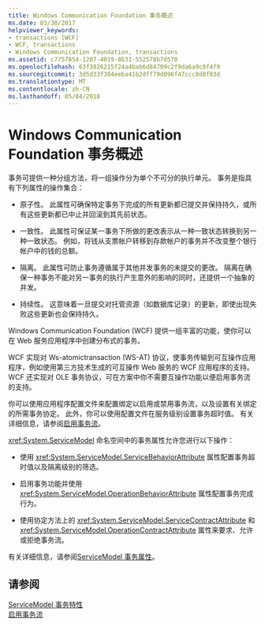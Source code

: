 ```yaml
---
title: Windows Communication Foundation 事务概述
ms.date: 03/30/2017
helpviewer_keywords:
- transactions [WCF]
- WCF, transactions
- Windows Communication Foundation, transactions
ms.assetid: c7757854-1207-4019-8b31-552578b7d570
ms.openlocfilehash: 63f3826215f24a4bab6d84709c2f9da6a9c8f4f9
ms.sourcegitcommit: 3d5d33f384eeba41b2dff79d096f47ccc8d8f03d
ms.translationtype: MT
ms.contentlocale: zh-CN
ms.lasthandoff: 05/04/2018
---
```

# <a name="windows-communication-foundation-transactions-overview"></a>Windows Communication Foundation 事务概述
事务可提供一种分组方法，将一组操作分为单个不可分的执行单元。 事务是指具有下列属性的操作集合：  
  
-   原子性。 此属性可确保特定事务下完成的所有更新都已提交并保持持久，或所有这些更新都已中止并回滚到其先前状态。  
  
-   一致性。 此属性可保证某一事务下所做的更改表示从一种一致状态转换到另一种一致状态。 例如，将钱从支票帐户转移到存款帐户的事务并不改变整个银行帐户中的钱的总额。  
  
-   隔离。 此属性可防止事务遵循属于其他并发事务的未提交的更改。 隔离在确保一种事务不能对另一事务的执行产生意外的影响的同时，还提供一个抽象的并发。  
  
-   持续性。 这意味着一旦提交对托管资源（如数据库记录）的更新，即使出现失败这些更新也会保持持久。  
  
 Windows Communication Foundation (WCF) 提供一组丰富的功能，使你可以在 Web 服务应用程序中创建分布式的事务。  
  
 WCF 实现对 Ws-atomictransaction (WS-AT) 协议，使事务传输到可互操作应用程序，例如使用第三方技术生成的可互操作 Web 服务的 WCF 应用程序的支持。 WCF 还实现对 OLE 事务协议，可在方案中你不需要互操作功能以便启用事务流的支持。  
  
 你可以使用应用程序配置文件来配置绑定以启用或禁用事务流，以及设置有关绑定的所需事务协定。 此外，你可以使用配置文件在服务级别设置事务超时值。 有关详细信息，请参阅[启用事务流](../../../../docs/framework/wcf/feature-details/enabling-transaction-flow.md)。  
  
 <xref:System.ServiceModel> 命名空间中的事务属性允许您进行以下操作：  
  
-   使用 <xref:System.ServiceModel.ServiceBehaviorAttribute> 属性配置事务超时值以及隔离级别的筛选。  
  
-   启用事务功能并使用 <xref:System.ServiceModel.OperationBehaviorAttribute> 属性配置事务完成行为。  
  
-   使用协定方法上的 <xref:System.ServiceModel.ServiceContractAttribute> 和 <xref:System.ServiceModel.OperationContractAttribute> 属性来要求、允许或拒绝事务流。  
  
 有关详细信息，请参阅[ServiceModel 事务属性](../../../../docs/framework/wcf/feature-details/servicemodel-transaction-attributes.md)。  
  
## <a name="see-also"></a>请参阅  
 [ServiceModel 事务特性](../../../../docs/framework/wcf/feature-details/servicemodel-transaction-attributes.md)  
 [启用事务流](../../../../docs/framework/wcf/feature-details/enabling-transaction-flow.md)
